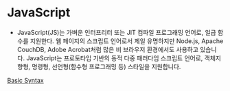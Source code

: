 # JavaScript

- JavaScript(JS)는 가벼운 인터프리터 또는 JIT 컴파일 프로그래밍 언어로, 일급 함수를 지원한다. 웹 페이지의 스크립트 언어로서 제일 유명하지만 Node.js, Apache CouchDB, Adobe Acrobat처럼 많은 비 브라우저 환경에서도 사용하고 있습니다. JavaScript는 프로토타입 기반의 동적 다중 패러다임 스크립트 언어로, 객체지향형, 명령형, 선언형(함수형 프로그래밍 등) 스타일을 지원합니다.

[Basic Syntax](JavaScript%208d7625b4497e4b6abf73dc97b57fb637/Basic%20Syntax%20dba29ce3a6ab468f853913954a80df3c.md)